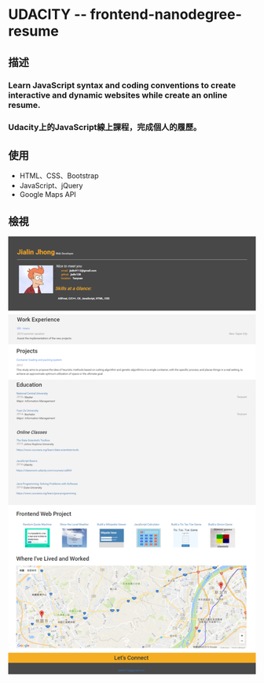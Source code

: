 # UDACITY -- frontend-nanodegree-resume
## 描述
### Learn JavaScript syntax and coding conventions to create interactive and dynamic websites while create an online resume.
### Udacity上的JavaScript線上課程，完成個人的履歷。

## 使用
+ HTML、CSS、Bootstrap
+ JavaScript、jQuery
+ Google Maps API

## 檢視
<img src="images/resume.png" alt="My resume">

